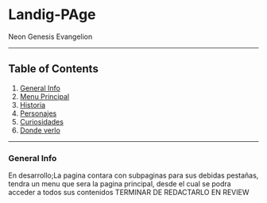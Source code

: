 # Landig-PAge
Neon Genesis Evangelion
***
## Table of Contents

1. [General Info](#general-info)
2. [Menu Principal](#menu-principal)
3. [Historia](#historia)
4. [Personajes](#personajes)
5. [Curiosidades](#curiosidades)
5. [Donde verlo](#donde-verlo)
***
### General Info
En desarrollo;La pagina contara con subpaginas para sus debidas pestañas, tendra un menu que sera la pagina principal, desde el cual se podra acceder a todos sus contenidos
TERMINAR DE REDACTARLO EN REVIEW
